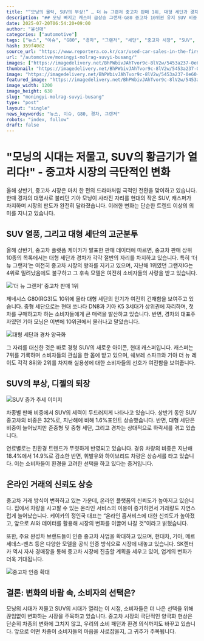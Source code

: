 ```yaml
---
title: "“모닝의 몰락, SUV의 부상!” … 더 뉴 그랜저 중고차 판매 1위, 대형 세단과 경차의 극단적 양극화 심화"
description: "## 모닝 빠지고 캐스퍼 급상승 그랜저·G80 중고차 10위권 유지 SUV 비중 확대, 디젤은 퇴조 흐름 ..."
date: 2025-07-20T06:54:20+09:00
author: "윤신애"
categories: ["automotive"]
tags: ["뉴스", "이슈", "G80", "경차", "그랜저", "세단", "중고차 시장", "SUV", "중고차 판매 트렌드"]
hash: 359f40d2
source_url: "https://www.reportera.co.kr/car/used-car-sales-in-the-first-half-of-the-year/"
url: "/automotive/moningyi-molrag-suvyi-busang/"
images: ["https://imagedelivery.net/BhPWbivJAhTvor9c-8lV2w/5453a237-0e60-4149-3d3f-70401e10b900/public", "https://imagedelivery.net/BhPWbivJAhTvor9c-8lV2w/1e9367bd-64ee-4737-bd81-843899b74b00/public", "https://imagedelivery.net/BhPWbivJAhTvor9c-8lV2w/5de21fe6-78f3-400f-8d23-cb4156784200/public", "https://imagedelivery.net/BhPWbivJAhTvor9c-8lV2w/6404d269-81e0-4ca9-28f9-ccbc394e9c00/public"]
thumbnail: "https://imagedelivery.net/BhPWbivJAhTvor9c-8lV2w/5453a237-0e60-4149-3d3f-70401e10b900/public"
image: "https://imagedelivery.net/BhPWbivJAhTvor9c-8lV2w/5453a237-0e60-4149-3d3f-70401e10b900/public"
featured_image: "https://imagedelivery.net/BhPWbivJAhTvor9c-8lV2w/5453a237-0e60-4149-3d3f-70401e10b900/public"
image_width: 1200
image_height: 630
slug: "moningyi-molrag-suvyi-busang"
type: "post"
layout: "single"
news_keywords: "뉴스, 이슈, G80, 경차, 그랜저"
robots: "index, follow"
draft: false
---
```


# "모닝의 시대는 저물고, SUV의 황금기가 열리다!" - 중고차 시장의 극단적인 변화

올해 상반기, 중고차 시장은 마치 한 편의 드라마처럼 극적인 전환을 맞이하고 있습니다. 한때 경차의 대명사로 불리던 기아 모닝이 사라진 자리를 현대의 작은 SUV, 캐스퍼가 차지하며 시장의 판도가 완전히 달라졌습니다. 이러한 변화는 단순한 트렌드 이상의 의미를 지니고 있습니다.

## SUV 열풍, 그리고 대형 세단의 고군분투

올해 상반기, 중고차 플랫폼 케이카가 발표한 판매 데이터에 따르면, 중고차 판매 상위 10종의 목록에서는 대형 세단과 경차가 각각 절반의 자리를 차지하고 있습니다. 특히 ‘더 뉴 그랜저’는 여전히 중고차 시장의 왕좌를 지키고 있으며, 지난해 1위였던 그랜저IG는 4위로 밀려났음에도 불구하고 그 후속 모델은 여전히 소비자들의 사랑을 받고 있습니다.


![‘더 뉴 그랜저’ 중고차 판매 1위](https://imagedelivery.net/BhPWbivJAhTvor9c-8lV2w/1e9367bd-64ee-4737-bd81-843899b74b00/public)


제네시스 G80(RG3)도 10위에 올라 대형 세단의 인기가 여전히 건재함을 보여주고 있습니다. 중형 세단으로는 현대 쏘나타 DN8과 기아 K5 3세대가 상위권에 자리하며, 첫 차를 구매하고자 하는 소비자들에게 큰 매력을 발산하고 있습니다. 반면, 경차의 대표주자였던 기아 모닝은 이번에 10위권에서 물러나고 말았습니다.


![대형 세단과 경차 양극화](https://imagedelivery.net/BhPWbivJAhTvor9c-8lV2w/6404d269-81e0-4ca9-28f9-ccbc394e9c00/public)


그 자리를 대신한 것은 바로 경형 SUV의 새로운 아이콘, 현대 캐스퍼입니다. 캐스퍼는 7위를 기록하며 소비자들의 관심을 한 몸에 받고 있으며, 쉐보레 스파크와 기아 더 뉴 레이도 각각 8위와 2위를 차지해 실용성에 대한 소비자들의 선호가 여전함을 보여줍니다.

## SUV의 부상, 디젤의 퇴장


![SUV 증가 추세 이미지](https://imagedelivery.net/BhPWbivJAhTvor9c-8lV2w/5de21fe6-78f3-400f-8d23-cb4156784200/public)


차종별 판매 비중에서 SUV의 세력이 두드러지게 나타나고 있습니다. 상반기 동안 SUV 중고차의 비중은 32%로, 지난해에 비해 1.6%포인트 상승했습니다. 반면, 대형 세단은 비중이 늘어났지만 준중형 및 중형 세단, 그리고 경차는 상대적으로 하락세를 겪고 있습니다.

연료별로는 친환경 트렌드가 뚜렷하게 반영되고 있습니다. 경유 차량의 비중은 지난해 18.4%에서 14.9%로 감소한 반면, 휘발유와 하이브리드 차량은 상승세를 타고 있습니다. 이는 소비자들이 환경을 고려한 선택을 하고 있다는 증거입니다.

## 온라인 거래의 신뢰도 상승

중고차 거래 방식이 변화하고 있는 가운데, 온라인 플랫폼의 신뢰도가 높아지고 있습니다. 집에서 차량을 사고팔 수 있는 온라인 서비스의 이용이 증가하면서 거래량도 자연스럽게 늘어났습니다. 케이카의 정인국 대표는 “온라인 홈서비스에 대한 신뢰도가 높아졌고, 앞으로 AI와 데이터를 활용해 시장의 변화를 이끌어 나갈 것”이라고 밝혔습니다.

또한, 주요 완성차 브랜드들이 인증 중고차 사업을 확대하고 있으며, 현대차, 기아, 메르세데스-벤츠 등은 다양한 모델을 공식 인증 방식으로 시장에 내놓고 있습니다. SK렌터카 역시 자사 경매장을 통해 중고차 시장에 진출할 계획을 세우고 있어, 업계의 변화가 더욱 기대됩니다.


![중고차 인증 확대](https://imagedelivery.net/BhPWbivJAhTvor9c-8lV2w/5453a237-0e60-4149-3d3f-70401e10b900/public)


## 결론: 변화의 바람 속, 소비자의 선택은?

모닝의 시대가 저물고 SUV의 시대가 열리는 이 시점, 소비자들은 더 나은 선택을 위해 끊임없이 변화하는 시장을 주목하고 있습니다. 중고차 시장의 극단적인 양극화 현상은 단순히 차종의 변화에 그치지 않고, 우리의 소비 패턴과 환경 의식까지도 바꾸고 있습니다. 앞으로 어떤 차종이 소비자들의 마음을 사로잡을지, 그 귀추가 주목됩니다.
